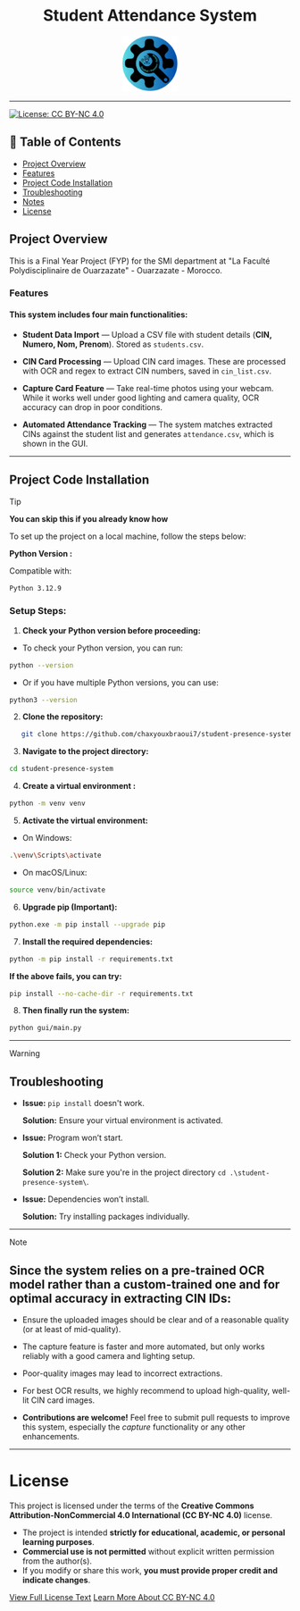 <h1 align="center">Student Attendance System</h1>

<p align="center">
  <img src="gui/images&logo/logo.png" alt="Student Attendance System Logo" width="100"/>
</p>

---

[![License: CC BY-NC 4.0](https://img.shields.io/badge/License-CC%20BY--NC%204.0-lightgrey.svg)](LICENSE)

## 📑 Table of Contents

- [Project Overview](#project-overview)
- [Features](#features)
- [Project Code Installation](#project-code-installation)
- [Troubleshooting](#-troubleshooting)
- [Notes](#-note)
- [License](#license)

## Project Overview

This is a Final Year Project (FYP) for the SMI department at "La Faculté Polydisciplinaire de Ouarzazate" - Ouarzazate - Morocco.

### Features

#### This system includes four main functionalities:

- **Student Data Import** — Upload a CSV file with student details (**CIN, Numero, Nom, Prenom**). Stored as `students.csv`.

- **CIN Card Processing** — Upload CIN card images. These are processed with OCR and regex to extract CIN numbers, saved in `cin_list.csv`.

- **Capture Card Feature** — Take real-time photos using your webcam. While it works well under good lighting and camera quality, OCR accuracy can drop in poor conditions.

- **Automated Attendance Tracking** — The system matches extracted CINs against the student list and generates `attendance.csv`, which is shown in the GUI.

---

## Project Code Installation

> [!TIP]
> **You can skip this if you already know how**

To set up the project on a local machine, follow the steps below:

**Python Version :**

Compatible with:

```bash
Python 3.12.9
```

###  Setup Steps:

1. **Check your Python version before proceeding:**

- To check your Python version, you can run: 

```bash
python --version
```

- Or if you have multiple Python versions, you can use:

```bash
python3 --version
```

2. **Clone the repository:**

```bash
   git clone https://github.com/chaxyouxbraoui7/student-presence-system.git
```

3. **Navigate to the project directory:**

```bash
cd student-presence-system
```

4. **Create a virtual environment :**

```bash
python -m venv venv
```

5. **Activate the virtual environment:**

- On Windows:

```bash
.\venv\Scripts\activate
```

- On macOS/Linux:

```bash
source venv/bin/activate
```

6. **Upgrade pip (Important):**

```bash
python.exe -m pip install --upgrade pip
```

7. **Install the required dependencies:**

```bash
python -m pip install -r requirements.txt
```

**If the above fails, you can try:**

```bash
pip install --no-cache-dir -r requirements.txt
```

8. **Then finally run the system:**

```bash
python gui/main.py
```

---

> [!WARNING]
>
> ## Troubleshooting
> 
> - **Issue:** `pip install` doesn't work.
> 
>   **Solution:** Ensure your virtual environment is activated.
> 
> - **Issue:** Program won’t start.
> 
>   **Solution 1:** Check your Python version.
> 
>   **Solution 2:** Make sure you're in the project directory `cd .\student-presence-system\`.
> 
> - **Issue:** Dependencies won’t install.
> 
>   **Solution:** Try installing packages individually.

  ---

> [!NOTE]
> 
> ## Since the system relies on a pre-trained OCR model rather than a custom-trained one and for optimal accuracy in extracting CIN IDs:
>
> - Ensure the uploaded images should be clear and of a reasonable quality (or at least of mid-quality).
> 
> - The capture feature is faster and more automated, but only works reliably with a good camera and lighting setup.
>
> - Poor-quality images may lead to incorrect extractions.
>
> - For best OCR results, we highly recommend to upload high-quality, well-lit CIN card images.
> 
> - **Contributions are welcome!** Feel free to submit pull requests to improve this system, especially the *capture* functionality or any other enhancements.

---

# License

This project is licensed under the terms of the **Creative Commons Attribution-NonCommercial 4.0 International (CC BY-NC 4.0)** license.

- The project is intended **strictly for educational, academic, or personal learning purposes**.
- **Commercial use is not permitted** without explicit written permission from the author(s).
- If you modify or share this work, **you must provide proper credit and indicate changes**.

[View Full License Text](LICENSE)
[Learn More About CC BY-NC 4.0](https://creativecommons.org/licenses/by-nc/4.0/)